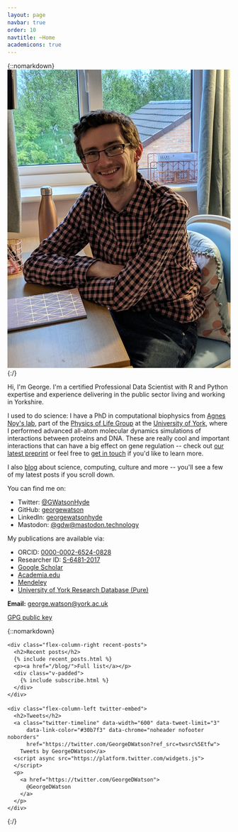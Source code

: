 ```yaml
---
layout: page
navbar: true
order: 10
navtitle: ~Home
academicons: true
---
```

{::nomarkdown}
<a href="/assets/me.jpg">
  <img src="/assets/me.jpg" class="u-photo float-right"
    alt="George Watson-Hyde,
    a devilishly handsome young man
    with rectangular, dark-framed glasses
    and a head of luscious brown curls,
    sits in his office.
    He looks like someone you'd take home to meet your mother."/>
</a>
{:/}

Hi, I'm George.
I'm a
certified Professional Data Scientist
with R and Python expertise
and experience delivering in the public sector
living and working in Yorkshire.

I used to do science:
I have a PhD in computational biophysics from
[Agnes Noy's lab](https://agnesnoylab.wordpress.com/),
part of the
[Physics of Life Group](https://www.york.ac.uk/physics/research/physics-of-life/)
at the
[University of York](https://www.york.ac.uk/),
where I performed
advanced all-atom molecular dynamics simulations
of interactions between proteins and DNA.
These are really cool and important interactions
that can have a big effect on gene regulation --
check out
[our latest preprint](https://doi.org/10.1101/2020.04.17.047076)
or feel free to
[get in touch](/contact)
if you'd like to learn more.

I also
[blog](/blog)
about science,
computing,
culture
and more --
you'll see a few of my latest posts
if you scroll down.

You can find me on:

<ul class="fa-ul compact-list">
  <li>
    <i class="fa-li fab fa-twitter"></i>
    Twitter:
    <a href="https://twitter.com/GWatsonHyde" rel="me">
      @GWatsonHyde
    </a>
  </li>
  <li>
    <i class="fa-li fab fa-github"></i>
    GitHub:
    <a href="https://github.com/georgewatson" rel="me">
      georgewatson
    </a>
  </li>
  <li>
    <i class="fa-li fab fa-linkedin"></i>
    LinkedIn:
    <a href="https://www.linkedin.com/in/georgewatsonhyde/" rel="me">
      georgewatsonhyde
    </a>
  </li>
  <li>
    <i class="fa-li fab fa-mastodon"></i>
    Mastodon:
    <a href="https://mastodon.technology/@gdw" rel="me">
      @gdw@mastodon.technology
    </a>
  </li>
</ul>

My publications are available via:

<ul class="fa-ul compact-list">
  <li>
    <i class="ai-li ai ai-orcid"></i>
    ORCID:
    <a href="https://orcid.org/0000-0002-6524-0828" rel="me">
      0000-0002-6524-0828
    </a>
  </li>
  <li>
    <i class="ai-li ai ai-researcherid"></i>
    Researcher ID:
    <a href="http://www.researcherid.com/rid/S-6481-2017" rel="me">
      S-6481-2017
    </a>
  </li>
  <li>
    <i class="ai-li ai ai-google-scholar"></i>
    <a href="https://scholar.google.com/citations?user=2vB6ObYAAAAJ" rel="me">
      Google Scholar
    </a>
  </li>
  <li>
    <i class="ai-li ai ai-academia"></i>
    <a href="https://york.academia.edu/georgewatson" rel="me">
      Academia.edu
    </a>
  </li>
  <li>
    <i class="ai-li ai ai-mendeley"></i>
    <a href="https://www.mendeley.com/profiles/george-watson4/" rel="me">
      Mendeley
    </a>
  </li>
  <li>
    <i class="fa-li fas fa-university"></i>
    <a href="https://pure.york.ac.uk/portal/en/researchers/george-watson(5277867b-7496-4b48-8248-a17169943f9b).html" rel="me">
      University of York Research Database (Pure)
    </a>
  </li>
</ul>

**Email:** <george.watson@york.ac.uk>

<a href="/dl/watson-hyde_george.pub" rel="pgpkey authn">GPG public key</a>

{::nomarkdown}
  <div class="flex-container">

    <div class="flex-column-right recent-posts">
      <h2>Recent posts</h2>
      {% include recent_posts.html %}
      <p><a href="/blog/">Full list</a></p>
      <div class="v-padded">
        {% include subscribe.html %}
      </div>
    </div>

    <div class="flex-column-left twitter-embed">
      <h2>Tweets</h2>
      <a class="twitter-timeline" data-width="600" data-tweet-limit="3"
          data-link-color="#30b7f3" data-chrome="noheader nofooter noborders"
          href="https://twitter.com/GeorgeDWatson?ref_src=twsrc%5Etfw">
        Tweets by GeorgeDWatson</a>
      <script async src="https://platform.twitter.com/widgets.js">
      </script>
      <p>
        <a href="https://twitter.com/GeorgeDWatson">
          @GeorgeDWatson
        </a>
      </p>
    </div>

  </div>
{:/}
